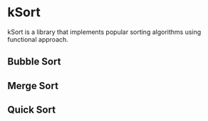 # kSort

kSort is a library that implements popular sorting algorithms using functional approach.

## Bubble Sort

## Merge Sort

## Quick Sort
